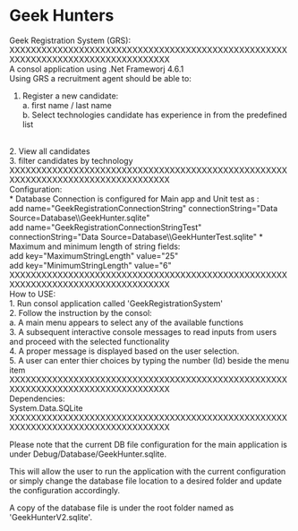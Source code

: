 # Geek Hunters

Geek Registration System (GRS): 
XXXXXXXXXXXXXXXXXXXXXXXXXXXXXXXXXXXXXXXXXXXXXXXXXXXXXXXXXXXXXXXXXXXXXXXXXXXXXXXXXX<br />
A consol application using .Net Frameworj 4.6.1
<br/>
Using GRS a recruitment agent should be able to:
<br/>
1. Register a new candidate: 
	<br/>
	a. first name / last name
	<br/>
	b. Select technologies candidate has experience in from the predefined list
<br/>
2. View all candidates
<br/>
3. filter candidates by technology
<br/>
XXXXXXXXXXXXXXXXXXXXXXXXXXXXXXXXXXXXXXXXXXXXXXXXXXXXXXXXXXXXXXXXXXXXXXXXXXXXXXXXXX<br />
Configuration:
<br />
* Database Connection is configured for Main app and Unit test as : 
<br />
	add name="GeekRegistrationConnectionString" connectionString="Data Source=Database\\GeekHunter.sqlite" 
<br />
	add name="GeekRegistrationConnectionStringTest" connectionString="Data Source=Database\\GeekHunterTest.sqlite"
* Maximum and minimum length of string fields: 
<br />   	
	add key="MaximumStringLength" value="25"
<br />
   	add key="MinimumStringLength" value="6"
<br/>
XXXXXXXXXXXXXXXXXXXXXXXXXXXXXXXXXXXXXXXXXXXXXXXXXXXXXXXXXXXXXXXXXXXXXXXXXXXXXXXXXX<br />
How to USE:<br />
1. Run consol application called 'GeekRegistrationSystem'
<br/>
2. Follow the instruction by the consol:
<br/>
    a. A main menu appears to select any of the available functions
<br/>
3. A subsequent interactive console messages to read inputs from users and proceed with the selected functionality
<br/>
4. A proper message is displayed based on the user selection.
<br/>
5. A user can enter thier choices by typing the number (Id) beside the menu item
<br/>
XXXXXXXXXXXXXXXXXXXXXXXXXXXXXXXXXXXXXXXXXXXXXXXXXXXXXXXXXXXXXXXXXXXXXXXXXXXXXXXXXX<br />
Dependencies:<br />
System.Data.SQLite
<br />
XXXXXXXXXXXXXXXXXXXXXXXXXXXXXXXXXXXXXXXXXXXXXXXXXXXXXXXXXXXXXXXXXXXXXXXXXXXXXXXXXX<br />

Please note that the current DB file configuration for the main application is under Debug/Database/GeekHunter.sqlite. <br />

This will allow the user to run the application with the current configuration or simply change the database file location to a desired folder and update the configuration accordingly.

A copy of the database file is under the root folder named as 'GeekHunterV2.sqlite'.
